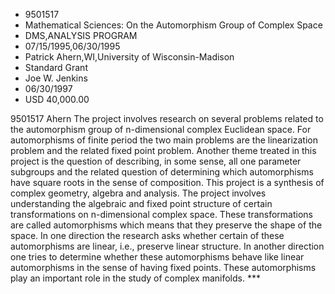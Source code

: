 
* 9501517
* Mathematical Sciences: On the Automorphism Group of Complex Space
* DMS,ANALYSIS PROGRAM
* 07/15/1995,06/30/1995
* Patrick Ahern,WI,University of Wisconsin-Madison
* Standard Grant
* Joe W. Jenkins
* 06/30/1997
* USD 40,000.00

9501517 Ahern The project involves research on several problems related to the
automorphism group of n-dimensional complex Euclidean space. For automorphisms
of finite period the two main problems are the linearization problem and the
related fixed point problem. Another theme treated in this project is the
question of describing, in some sense, all one parameter subgroups and the
related question of determining which automorphisms have square roots in the
sense of composition. This project is a synthesis of complex geometry, algebra
and analysis. The project involves understanding the algebraic and fixed point
structure of certain transformations on n-dimensional complex space. These
transformations are called automorphisms which means that they preserve the
shape of the space. In one direction the research asks whether certain of these
automorphisms are linear, i.e., preserve linear structure. In another direction
one tries to determine whether these automorphisms behave like linear
automorphisms in the sense of having fixed points. These automorphisms play an
important role in the study of complex manifolds. ***
